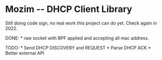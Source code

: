# Mozim -- DHCP Client Library

Still doing code sign, no real work this project can do yet.
Check again in 2022.

DONE:
    * raw socket with BPF applied and accepting all mac address.

TODO:
    * Send DHCP DISCOVERY and REQUEST
    * Parse DHCP ACK
    * Better external API
